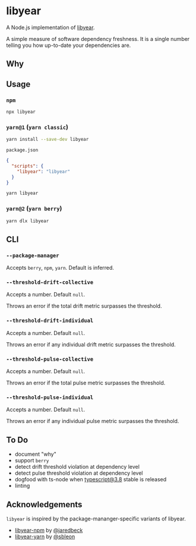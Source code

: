 # libyear

A Node.js implementation of [libyear](https://libyear.com/).

A simple measure of software dependency freshness.
It is a single number telling you how up-to-date your dependencies are.

## Why

<!-- TODO -->

## Usage

### `npm`

```bash
npx libyear
```

### `yarn@1` (`yarn classic`)

```bash
yarn install --save-dev libyear
```

`package.json`
```json
{
  "scripts": {
    "libyear": "libyear"
  }
}
```

```bash
yarn libyear
```

### `yarn@2` (`yarn berry`)

```bash
yarn dlx libyear
```

## CLI

### `--package-manager`

Accepts `berry`, `npm`, `yarn`. Default is inferred.

### `--threshold-drift-collective`

Accepts a number. Default `null`.

Throws an error if the total drift metric surpasses the threshold.

### `--threshold-drift-individual`

Accepts a number. Default `null`.

Throws an error if any individual drift metric surpasses the threshold.

### `--threshold-pulse-collective`

Accepts a number. Default `null`.

Throws an error if the total pulse metric surpasses the threshold.

### `--threshold-pulse-individual`

Accepts a number. Default `null`.

Throws an error if any individual pulse metric surpasses the threshold.

## To Do

- document "why"
- support `berry`
- detect drift threshold violation at dependency level
- detect pulse threshold violation at dependency level
- dogfood with ts-node when typescript@3.8 stable is released
- linting

## Acknowledgements

`libyear` is inspired by the package-mananger-specific variants of libyear.

- [libyear-npm](https://github.com/jaredbeck/libyear-npm) by [@jaredbeck](https://github.com/jaredbeck)
- [libyear-yarn](https://github.com/sbleon/libyear-yarn) by [@sbleon](https://github.com/sbleon)
